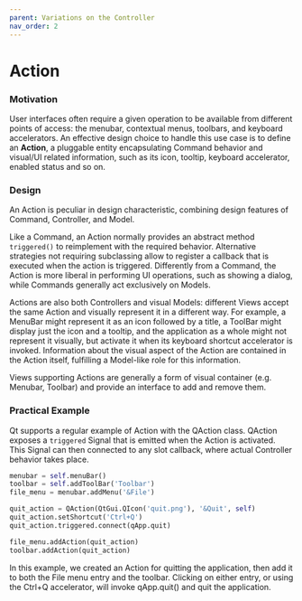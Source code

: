```yaml
---
parent: Variations on the Controller
nav_order: 2
---
```

# Action

### Motivation

User interfaces often require a given operation to be available from different points of
access: the menubar, contextual menus, toolbars, and keyboard accelerators. 
An effective design choice to handle this use case is to define an **Action**,
a pluggable entity encapsulating Command behavior and visual/UI related information,
such as its icon, tooltip, keyboard accelerator, enabled status and so on.

### Design

An Action is peculiar in design characteristic, combining design features of 
Command, Controller, and Model. 

Like a Command, an Action normally provides an abstract method ``triggered()``
to reimplement with the required behavior.  Alternative strategies not
requiring subclassing allow to register a callback that is executed when the
action is triggered. Differently from a Command, the Action is more liberal in
performing UI operations, such as showing a dialog, while Commands generally
act exclusively on Models.

Actions are also both Controllers and visual Models: different Views accept the
same Action and visually represent it in a different way. For example, a
MenuBar might represent it as an icon followed by a title, a ToolBar might
display just the icon and a tooltip, and the application as a whole might not
represent it visually, but activate it when its keyboard shortcut
accelerator is invoked.  Information about the visual aspect of the Action are
contained in the Action itself, fulfilling a Model-like role for this
information. 

Views supporting Actions are generally a form of visual container (e.g.
Menubar, Toolbar) and provide an interface to add and remove them.

### Practical Example

Qt supports a regular example of Action with the QAction class. 
QAction exposes a ``triggered`` Signal that is emitted when the Action is 
activated. This Signal can then connected to any slot callback, where actual
Controller behavior takes place.

```python
menubar = self.menuBar()
toolbar = self.addToolBar('Toolbar')
file_menu = menubar.addMenu('&File')

quit_action = QAction(QtGui.QIcon('quit.png'), '&Quit', self)        
quit_action.setShortcut('Ctrl+Q')
quit_action.triggered.connect(qApp.quit)

file_menu.addAction(quit_action)
toolbar.addAction(quit_action)
```

In this example, we created an Action for quitting the application, then add it
to both the File menu entry and the toolbar. Clicking on either entry, or using
the Ctrl+Q accelerator, will invoke qApp.quit() and quit the application.

